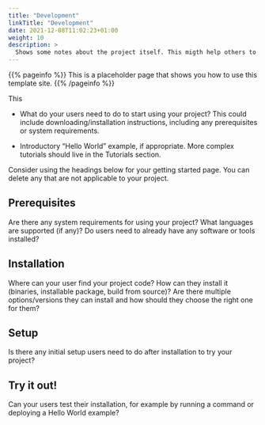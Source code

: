 ```yaml
---
title: "Development"
linkTitle: "Development"
date: 2021-12-08T11:02:23+01:00
weight: 10
description: >
  Shows some notes about the project itself. This migth help others to contribute.
---
```


{{% pageinfo %}}
This is a placeholder page that shows you how to use this template site.
{{% /pageinfo %}}

This 

* What do your users need to do to start using your project? This could include downloading/installation instructions, including any prerequisites or system requirements.

* Introductory “Hello World” example, if appropriate. More complex tutorials should live in the Tutorials section.

Consider using the headings below for your getting started page. You can delete any that are not applicable to your project.

## Prerequisites

Are there any system requirements for using your project? What languages are supported (if any)? Do users need to already have any software or tools installed?

## Installation

Where can your user find your project code? How can they install it (binaries, installable package, build from source)? Are there multiple options/versions they can install and how should they choose the right one for them?

## Setup

Is there any initial setup users need to do after installation to try your project?

## Try it out!

Can your users test their installation, for example by running a command or deploying a Hello World example?
